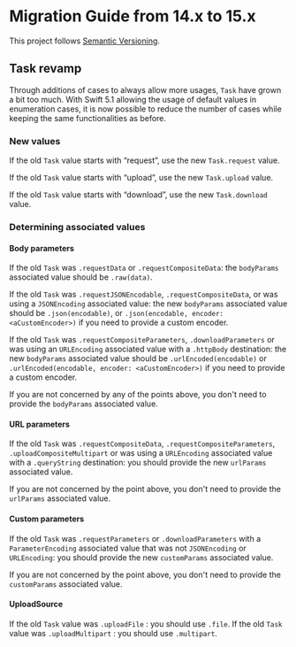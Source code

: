 # Migration Guide from 14.x to 15.x

This project follows [Semantic Versioning](http://semver.org).

## Task revamp

Through additions of cases to always allow more usages, `Task`  have grown a bit too much. With Swift 5.1 allowing the usage of default values in enumeration cases, it is now possible to reduce the number of cases while keeping the same functionalities as before. 

### New values

If the old `Task` value starts with “request”, use the new `Task.request` value.

If the old `Task` value starts with “upload”, use the new `Task.upload` value.

If the old `Task` value starts with “download”, use the new `Task.download` value.



### Determining associated values

#### Body parameters
If the old `Task` was `.requestData` or `.requestCompositeData`: the `bodyParams` associated value should be `.raw(data)`.

If the old `Task` was `.requestJSONEncodable`, `.requestCompositeData`, or was using a `JSONEncoding` associated value: the new `bodyParams` associated value should be `.json(encodable)`, or `.json(encodable, encoder: <aCustomEncoder>)` if you need to provide a custom encoder.

If the old `Task` was  `.requestCompositeParameters`, `.downloadParameters` or was using an `URLEncoding` associated value with a `.httpBody` destination: the new `bodyParams` associated value should be `.urlEncoded(encodable)` or `.urlEncoded(encodable, encoder: <aCustomEncoder>)` if you need to provide a custom encoder.

If you are not concerned by any of the points above, you don't need to provide the `bodyParams` associated value.

#### URL parameters
If the old `Task` was `.requestCompositeData`, `.requestCompositeParameters`, `.uploadCompositeMultipart` or was using a `URLEncoding` associated value with a `.queryString` destination: you should provide the new `urlParams` associated value.

If you are not concerned by the point above, you don't need to provide the `urlParams` associated value.

#### Custom parameters
If the old `Task` was `.requestParameters` or `.downloadParameters` with a `ParameterEncoding` associated value that was not `JSONEncoding` or `URLEncoding`: you should provide the new `customParams` associated value.

If you are not concerned by the point above, you don't need to provide the `customParams` associated value.


#### UploadSource
If the old `Task` value was `.uploadFile` : you should use `.file`.
If the old `Task` value was `.uploadMultipart` : you should use `.multipart`.
